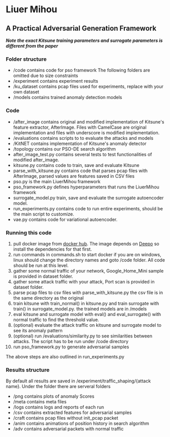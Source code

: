 # Liuer Mihou
## A Practical Adversarial Generation Framework

***Note the exact Kitsune training parameters and surrogate parameters is different from the paper***

### Folder structure
- /code contains code for pso framework
The following folders are omitted due to size constraints
- /experiment contains experiment results
- /ku_dataset contains pcap files used for experiments, replace with your own dataset
- /models contains trained anomaly detection models

### Code
- /after_image contains original and modified implementation of Kitsune's feature extractor, AfterImage. Files with CamelCase are original implementation and files with underscore is modified implementation.
- /evaluations contains scripts to to evaluate the attacks and models
- /KitNET contains implementation of Kitsune's anomaly detector
- /topology contains our PSO-DE search algorithm
- after_image_test.py contains several tests to test functionalities of modified after_image.
- kitsune.py contains code to train, save and evaluate Kitsune
- parse_with_kitsune.py contains code that parses pcap files with AfterImage, parsed values are features saved in CSV files
- pso.py is the main LiuerMihou framework
- pso_framework.py defines hyperparameters that runs the LiuerMihou framework
- surrogate_model.py train, save and evaluate the surrogate autoencoder model.
- run_experiments.py contains code to run entire experiments, should be the main script to customize.
- vae.py contains code for variational autoencoder.

### Running this code
1. pull docker image from [docker hub](https://hub.docker.com/repository/docker/kihy/deepo-nids). The image depends on [Deepo](https://github.com/ufoym/deepo) so install the dependencies for that first.
2. run commands in commands.sh to start docker if you are on windows, linux should change the directory names and goto /code folder. All code should be run at this level.
3. gather some normal traffic of your network, Google_Home_Mini sample is provided in dataset folder.
4. gather some attack traffic with your attack, Port scan is provided in dataset folder.
5. parse pcap files to csv files with parse_with_kitsune.py the csv file is in the same directory as the original
6. train kitsune with train_normal() in kitsune.py and train surrogate with train() in surrogate_model.py. the trained models are in /models
7. eval kitsune and surrogate model with eval() and eval_surrogate() with normal traffic to find the threshold value.
8. (optional) evaluate the attack traffic on kitsune and surrogate model to see its anomaly pattern
9. (optional) run /evaluations/similarity.py to see similarities between attacks. The script has to be run under /code directory
10. run pso_framework.py to generate adversarial samples

The above steps are also outlined in run_experiments.py

### Results structure
By default all results are saved in /experiment/traffic_shaping/{attack name}. Under the folder there are serveral folders
- /png contains plots of anomaly Scores
- /meta contains meta files
- /logs contains logs and reports of each run
- /csv contains extracted features for adversarial samples
- /craft contains pcap files without init_pcap packet
- /anim contains animations of position history in search algorithm
- /adv contains adversarial packets with normal traffic
